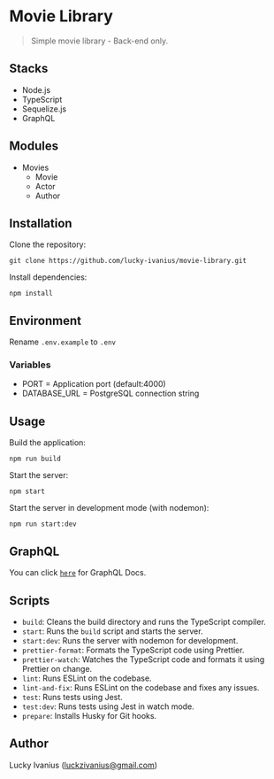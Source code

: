 # Movie Library

> Simple movie library - Back-end only.

## Stacks

- Node.js
- TypeScript
- Sequelize.js
- GraphQL

## Modules

- Movies
  - Movie
  - Actor
  - Author

## Installation

Clone the repository:

```
git clone https://github.com/lucky-ivanius/movie-library.git
```

Install dependencies:

```
npm install
```

## Environment

Rename ```.env.example``` to ```.env```

### Variables

- PORT = Application port (default:4000)
- DATABASE_URL = PostgreSQL connection string

## Usage

Build the application:

```
npm run build
```

Start the server:

```
npm start
```

Start the server in development mode (with nodemon):

```
npm run start:dev
```

## GraphQL

You can click [`here`](./src/modules/movies/infrastructure/graphql/README.md) for GraphQL Docs.

## Scripts

- `build`: Cleans the build directory and runs the TypeScript compiler.
- `start`: Runs the `build` script and starts the server.
- `start:dev`: Runs the server with nodemon for development.
- `prettier-format`: Formats the TypeScript code using Prettier.
- `prettier-watch`: Watches the TypeScript code and formats it using Prettier on change.
- `lint`: Runs ESLint on the codebase.
- `lint-and-fix`: Runs ESLint on the codebase and fixes any issues.
- `test`: Runs tests using Jest.
- `test:dev`: Runs tests using Jest in watch mode.
- `prepare`: Installs Husky for Git hooks.

## Author

Lucky Ivanius (luckzivanius@gmail.com)
